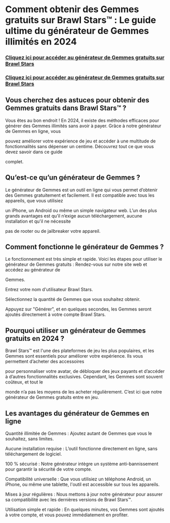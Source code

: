 # Comment obtenir des Gemmes gratuits sur Brawl Stars™ : Le guide ultime du générateur de Gemmes illimités en 2024

### **[Cliquez ici pour accéder au générateur de Gemmes gratuits sur Brawl Stars](https://lookerstudio.google.com/reporting/0d2e71bf-9258-4340-96f1-28ed9824703a)**

### **[Cliquez ici pour accéder au générateur de Gemmes gratuits sur Brawl Stars](https://lookerstudio.google.com/reporting/0d2e71bf-9258-4340-96f1-28ed9824703a)**

## Vous cherchez des astuces pour obtenir des Gemmes gratuits dans Brawl Stars™ ? 

Vous êtes au bon endroit ! En 2024, il existe des méthodes efficaces pour générer des Gemmes illimités sans avoir à payer. Grâce à notre générateur de Gemmes en ligne, vous 

pouvez améliorer votre expérience de jeu et accéder à une multitude de fonctionnalités sans dépenser un centime. Découvrez tout ce que vous devez savoir dans ce guide 

complet.

## Qu’est-ce qu’un générateur de Gemmes ?

Le générateur de Gemmes est un outil en ligne qui vous permet d’obtenir des Gemmes gratuitement et facilement. Il est compatible avec tous les appareils, que vous utilisiez 

un iPhone, un Android ou même un simple navigateur web. L’un des plus grands avantages est qu’il n’exige aucun téléchargement, aucune installation et qu'il ne nécessite 

pas de rooter ou de jailbreaker votre appareil.

## Comment fonctionne le générateur de Gemmes ?

Le fonctionnement est très simple et rapide. Voici les étapes pour utiliser le générateur de Gemmes gratuits : Rendez-vous sur notre site web et accédez au générateur de 

Gemmes.

Entrez votre nom d'utilisateur Brawl Stars.

Sélectionnez la quantité de Gemmes que vous souhaitez obtenir.

Appuyez sur "Générer", et en quelques secondes, les Gemmes seront ajoutés directement à votre compte Brawl Stars.

## Pourquoi utiliser un générateur de Gemmes gratuits en 2024 ?

Brawl Stars™ est l'une des plateformes de jeu les plus populaires, et les Gemmes sont essentiels pour améliorer votre expérience. Ils vous permettent d’acheter des accessoires 

pour personnaliser votre avatar, de débloquer des jeux payants et d’accéder à d’autres fonctionnalités exclusives. Cependant, les Gemmes sont souvent coûteux, et tout le 

monde n’a pas les moyens de les acheter régulièrement. C’est ici que notre générateur de Gemmes gratuits entre en jeu.

## Les avantages du générateur de Gemmes en ligne

Quantité illimitée de Gemmes : Ajoutez autant de Gemmes que vous le souhaitez, sans limites.

Aucune installation requise : L’outil fonctionne directement en ligne, sans téléchargement de logiciel.

100 % sécurisé : Notre générateur intègre un système anti-bannissement pour garantir la sécurité de votre compte.

Compatibilité universelle : Que vous utilisiez un téléphone Android, un iPhone, ou même une tablette, l'outil est accessible sur tous les appareils.

Mises à jour régulières : Nous mettons à jour notre générateur pour assurer sa compatibilité avec les dernières versions de Brawl Stars™.

Utilisation simple et rapide : En quelques minutes, vos Gemmes sont ajoutés à votre compte, et vous pouvez immédiatement en profiter.
